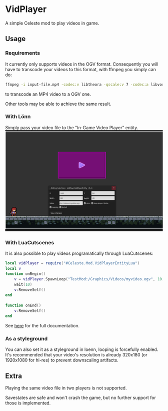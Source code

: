 # VidPlayer
A simple Celeste mod to play videos in game.

## Usage
### Requirements
It currently only supports videos in the OGV format. Consequently you will have to 
transcode your videos to this format, with ffmpeg you simply can do:
```bash
ffmpeg -i input-file.mp4 -codec:v libtheora -qscale:v 7 -codec:a libvorbis -qscale:a 5 output-file.ogv
```
to transcode an MP4 video to a OGV one.

Other tools may be able to achieve the same result.

### With Lönn
Simply pass your video file to the "In-Game Video Player" entity.
![In loenn](./Docs/in_loenn.png)

### With LuaCutscenes
It is also possible to play videos programatically through LuaCutscenes:
```lua
local vidPlayer = require("#Celeste.Mod.VidPlayerEntityLua")
local v
function onBegin()
    v = vidPlayer.SpawnLoop("TestMod:/Graphics/Videos/myvideo.ogv", 10, 10, 100, 100)
    wait(10)
    v:RemoveSelf()
end

function onEnd()
    v:RemoveSelf()
end
```
See [here](Docs/api/Celeste.Mod.VidPlayer.VidPlayerEntityLua.md)
for the full documentation.

### As a styleground
You can also set it as a styleground in loenn, looping is forcefully enabled.
It's recommended that your video's resolution is already 320x180 (or 1920x1080 for hi-res) to prevent downscaling artifacts.

## Extra
Playing the same video file in two players is not supported.

Savestates are safe and won't crash the game, but no further support for those is implemented.
